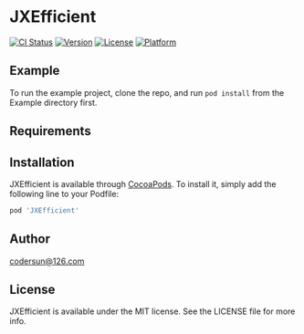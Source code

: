 # JXEfficient

[![CI Status](https://img.shields.io/travis/452720799@qq.com/JXEfficient.svg?style=flat)](https://travis-ci.org/452720799@qq.com/JXEfficient)
[![Version](https://img.shields.io/cocoapods/v/JXEfficient.svg?style=flat)](https://cocoapods.org/pods/JXEfficient)
[![License](https://img.shields.io/cocoapods/l/JXEfficient.svg?style=flat)](https://cocoapods.org/pods/JXEfficient)
[![Platform](https://img.shields.io/cocoapods/p/JXEfficient.svg?style=flat)](https://cocoapods.org/pods/JXEfficient)

## Example

To run the example project, clone the repo, and run `pod install` from the Example directory first.

## Requirements

## Installation

JXEfficient is available through [CocoaPods](https://cocoapods.org). To install
it, simply add the following line to your Podfile:

```ruby
pod 'JXEfficient'
```

## Author

codersun@126.com

## License

JXEfficient is available under the MIT license. See the LICENSE file for more info.
